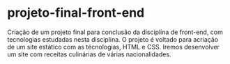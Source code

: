 # projeto-final-front-end
Criação de um projeto final para conclusão da disciplina de front-end, com tecnologias estudadas nesta disciplina.
O projeto é voltado para acriação de um site estático com as técnologias, HTML e CSS.
Iremos desenvolver um site com receitas culinárias de várias nacionalidades.
